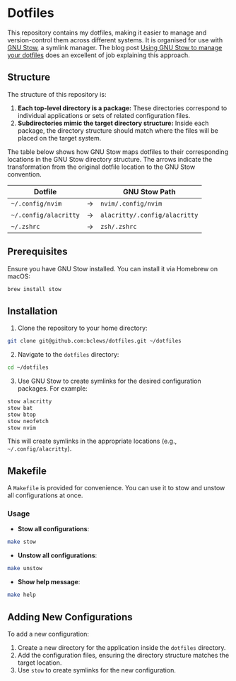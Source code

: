 # Dotfiles

This repository contains my dotfiles, making it easier to manage and version-control them across different systems. It is organised for use with [GNU Stow](https://www.gnu.org/software/stow/), a symlink manager. The blog post [Using GNU Stow to manage your dotfiles](https://brandon.invergo.net/news/2012-05-26-using-gnu-stow-to-manage-your-dotfiles.html) does an excellent of job explaining this approach.

## Structure

The structure of this repository is:

1. **Each top-level directory is a package:** These directories correspond to individual applications or sets of related configuration files.
2. **Subdirectories mimic the target directory structure:** Inside each package, the directory structure should match where the files will be placed on the target system.

The table below shows how GNU Stow maps dotfiles to their corresponding locations in the GNU Stow directory structure. The arrows indicate the transformation from the original dotfile location to the GNU Stow convention.

| Dotfile               |                                  | GNU Stow Path                 |
|-----------------------|----------------------------------|-------------------------------|
| `~/.config/nvim`      | &#8594;                          | `nvim/.config/nvim`           |
| `~/.config/alacritty` | &#8594;                          | `alacritty/.config/alacritty` |
| `~/.zshrc`            | &#8594;                          | `zsh/.zshrc`                  |

## Prerequisites

Ensure you have GNU Stow installed. You can install it via Homebrew on macOS:

```sh
brew install stow
```

## Installation

1. Clone the repository to your home directory:

```sh
git clone git@github.com:bclews/dotfiles.git ~/dotfiles
```

2. Navigate to the `dotfiles` directory:

```sh
cd ~/dotfiles
```

3. Use GNU Stow to create symlinks for the desired configuration packages. For example:

```sh
stow alacritty
stow bat
stow btop
stow neofetch
stow nvim
```

This will create symlinks in the appropriate locations (e.g., `~/.config/alacritty`).

## Makefile

A `Makefile` is provided for convenience. You can use it to stow and unstow all configurations at once.

### Usage

- **Stow all configurations**:

```sh
make stow
```

- **Unstow all configurations**:

```sh
make unstow
```

- **Show help message**:

```sh
make help
```

## Adding New Configurations

To add a new configuration:

1. Create a new directory for the application inside the `dotfiles` directory.
2. Add the configuration files, ensuring the directory structure matches the target location.
3. Use `stow` to create symlinks for the new configuration.
